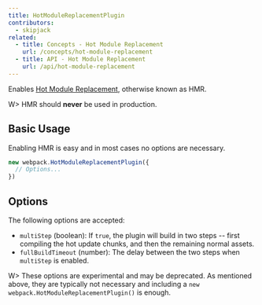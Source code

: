 ```yaml
---
title: HotModuleReplacementPlugin
contributors:
  - skipjack
related:
  - title: Concepts - Hot Module Replacement
    url: /concepts/hot-module-replacement
  - title: API - Hot Module Replacement
    url: /api/hot-module-replacement
---
```


Enables [Hot Module Replacement](/concepts/hot-module-replacement), otherwise known as HMR.

W> HMR should __never__ be used in production.


## Basic Usage

Enabling HMR is easy and in most cases no options are necessary.

``` javascript
new webpack.HotModuleReplacementPlugin({
  // Options...
})
```


## Options

The following options are accepted:

- `multiStep` (boolean): If `true`, the plugin will build in two steps -- first compiling the hot update chunks, and then the remaining normal assets.
- `fullBuildTimeout` (number): The delay between the two steps when `multiStep` is enabled.

W> These options are experimental and may be deprecated. As mentioned above, they are typically not necessary and including a `new webpack.HotModuleReplacementPlugin()` is enough.
